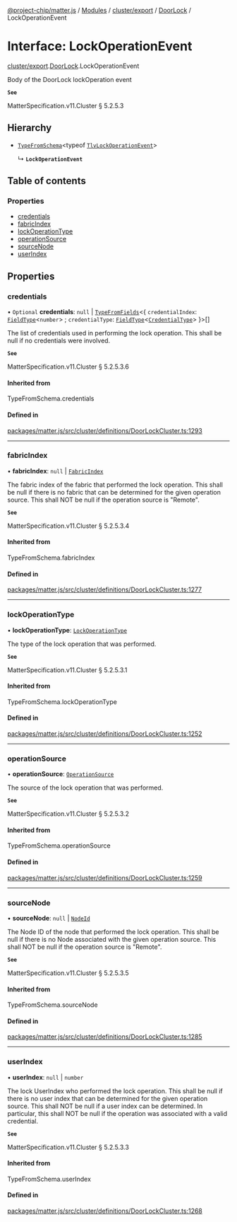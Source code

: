 [@project-chip/matter.js](../README.md) / [Modules](../modules.md) / [cluster/export](../modules/cluster_export.md) / [DoorLock](../modules/cluster_export.DoorLock.md) / LockOperationEvent

# Interface: LockOperationEvent

[cluster/export](../modules/cluster_export.md).[DoorLock](../modules/cluster_export.DoorLock.md).LockOperationEvent

Body of the DoorLock lockOperation event

**`See`**

MatterSpecification.v11.Cluster § 5.2.5.3

## Hierarchy

- [`TypeFromSchema`](../modules/tlv_export.md#typefromschema)\<typeof [`TlvLockOperationEvent`](../modules/cluster_export.DoorLock.md#tlvlockoperationevent)\>

  ↳ **`LockOperationEvent`**

## Table of contents

### Properties

- [credentials](cluster_export.DoorLock.LockOperationEvent.md#credentials)
- [fabricIndex](cluster_export.DoorLock.LockOperationEvent.md#fabricindex)
- [lockOperationType](cluster_export.DoorLock.LockOperationEvent.md#lockoperationtype)
- [operationSource](cluster_export.DoorLock.LockOperationEvent.md#operationsource)
- [sourceNode](cluster_export.DoorLock.LockOperationEvent.md#sourcenode)
- [userIndex](cluster_export.DoorLock.LockOperationEvent.md#userindex)

## Properties

### credentials

• `Optional` **credentials**: ``null`` \| [`TypeFromFields`](../modules/tlv_export.md#typefromfields)\<\{ `credentialIndex`: [`FieldType`](tlv_export.FieldType.md)\<`number`\> ; `credentialType`: [`FieldType`](tlv_export.FieldType.md)\<[`CredentialType`](../enums/cluster_export.DoorLock.CredentialType.md)\>  }\>[]

The list of credentials used in performing the lock operation. This shall be null if no credentials were
involved.

**`See`**

MatterSpecification.v11.Cluster § 5.2.5.3.6

#### Inherited from

TypeFromSchema.credentials

#### Defined in

[packages/matter.js/src/cluster/definitions/DoorLockCluster.ts:1293](https://github.com/project-chip/matter.js/blob/558e12c94a201592c28c7bc0743705360b3e5ca6/packages/matter.js/src/cluster/definitions/DoorLockCluster.ts#L1293)

___

### fabricIndex

• **fabricIndex**: ``null`` \| [`FabricIndex`](../modules/datatype_export.md#fabricindex)

The fabric index of the fabric that performed the lock operation. This shall be null if there is no fabric
that can be determined for the given operation source. This shall NOT be null if the operation source is
"Remote".

**`See`**

MatterSpecification.v11.Cluster § 5.2.5.3.4

#### Inherited from

TypeFromSchema.fabricIndex

#### Defined in

[packages/matter.js/src/cluster/definitions/DoorLockCluster.ts:1277](https://github.com/project-chip/matter.js/blob/558e12c94a201592c28c7bc0743705360b3e5ca6/packages/matter.js/src/cluster/definitions/DoorLockCluster.ts#L1277)

___

### lockOperationType

• **lockOperationType**: [`LockOperationType`](../enums/cluster_export.DoorLock.LockOperationType.md)

The type of the lock operation that was performed.

**`See`**

MatterSpecification.v11.Cluster § 5.2.5.3.1

#### Inherited from

TypeFromSchema.lockOperationType

#### Defined in

[packages/matter.js/src/cluster/definitions/DoorLockCluster.ts:1252](https://github.com/project-chip/matter.js/blob/558e12c94a201592c28c7bc0743705360b3e5ca6/packages/matter.js/src/cluster/definitions/DoorLockCluster.ts#L1252)

___

### operationSource

• **operationSource**: [`OperationSource`](../enums/cluster_export.DoorLock.OperationSource.md)

The source of the lock operation that was performed.

**`See`**

MatterSpecification.v11.Cluster § 5.2.5.3.2

#### Inherited from

TypeFromSchema.operationSource

#### Defined in

[packages/matter.js/src/cluster/definitions/DoorLockCluster.ts:1259](https://github.com/project-chip/matter.js/blob/558e12c94a201592c28c7bc0743705360b3e5ca6/packages/matter.js/src/cluster/definitions/DoorLockCluster.ts#L1259)

___

### sourceNode

• **sourceNode**: ``null`` \| [`NodeId`](../modules/datatype_export.md#nodeid)

The Node ID of the node that performed the lock operation. This shall be null if there is no Node associated
with the given operation source. This shall NOT be null if the operation source is "Remote".

**`See`**

MatterSpecification.v11.Cluster § 5.2.5.3.5

#### Inherited from

TypeFromSchema.sourceNode

#### Defined in

[packages/matter.js/src/cluster/definitions/DoorLockCluster.ts:1285](https://github.com/project-chip/matter.js/blob/558e12c94a201592c28c7bc0743705360b3e5ca6/packages/matter.js/src/cluster/definitions/DoorLockCluster.ts#L1285)

___

### userIndex

• **userIndex**: ``null`` \| `number`

The lock UserIndex who performed the lock operation. This shall be null if there is no user index that can
be determined for the given operation source. This shall NOT be null if a user index can be determined. In
particular, this shall NOT be null if the operation was associated with a valid credential.

**`See`**

MatterSpecification.v11.Cluster § 5.2.5.3.3

#### Inherited from

TypeFromSchema.userIndex

#### Defined in

[packages/matter.js/src/cluster/definitions/DoorLockCluster.ts:1268](https://github.com/project-chip/matter.js/blob/558e12c94a201592c28c7bc0743705360b3e5ca6/packages/matter.js/src/cluster/definitions/DoorLockCluster.ts#L1268)
